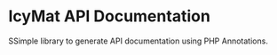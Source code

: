 IcyMat API Documentation
========================

SSimple library to generate API documentation using PHP Annotations. 